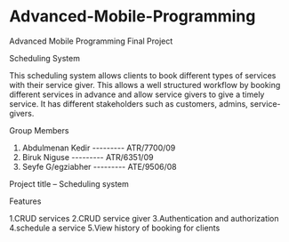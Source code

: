 # Advanced-Mobile-Programming
Advanced Mobile Programming Final Project

Scheduling System

This scheduling system allows clients to book different types of services with their service giver. 
This allows a well structured workflow by booking different services in advance and allow service givers to give a timely service. It has different stakeholders such as customers, admins, service-givers. 

Group Members
1. Abdulmenan Kedir       ---------    	ATR/7700/09
2. Biruk Niguse           ---------       ATR/6351/09
3. Seyfe G/egziabher      ---------       ATE/9506/08

Project title – Scheduling system

   Features

1.CRUD services
2.CRUD service giver
3.Authentication and authorization
4.schedule a service
5.View history of booking for clients
